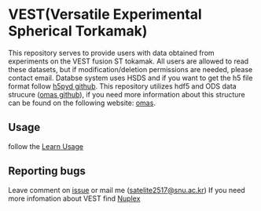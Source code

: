 # VEST(Versatile Experimental Spherical Torkamak)

This repository serves to provide users with data obtained from experiments on the VEST fusion ST tokamak.
All users are allowed to read these datasets, but if modification/deletion permissions are needed, please contact email. Databse system uses HSDS and if you want to get the h5 file format follow [h5pyd github](https://github.com/HDFGroup/h5pyd). This repository utilizes hdf5 and ODS data strucure ([omas github](https://github.com/gafusion/omas?tab=readme-ov-file)), if you need more information about this structure can be found on the following website: [omas](https://gafusion.github.io/omas/).

## Usage

follow the [Learn Usage](https://satelite2517.github.io/vest/)


## Reporting bugs

Leave comment on [issue](https://github.com/satelite2517/vest/issues) or mail me (satelite2517@snu.ac.kr)
If you need more infomation about VEST find [Nuplex](http://nuplex.snu.ac.kr)